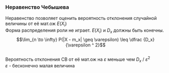 ### Неравенство Чебышева

Неравенство позволяет оценить вероятность отклонения случайной величины от её мат.ож $E(X_i)$   
Форма распределения роли не играет. $E(X_i)$ и $D_x$ должны быть конечны.  
$$\lim_{n \to \infty} P(|X - m_x| \geq \varepsilon) \leq \dfrac {D_x}{\varepsilon ^ 2}$$  
Вероятность отклонения СВ от её мат.ож на $\varepsilon$ меньше чем $D_x$ / $\varepsilon^2$  
$\varepsilon$ - бесконечно малая величина  
